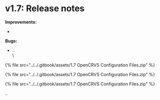 # v1.7: Release notes

**Improvements:**

*

**Bugs:**

* ..\
  \


{% file src="../../.gitbook/assets/1.7 OpenCRVS Configuration Files.zip" %}

{% file src="../../.gitbook/assets/1.7 OpenCRVS Configuration Files.zip" %}

{% file src="../../.gitbook/assets/1.7 OpenCRVS Configuration Files.zip" %}



..
